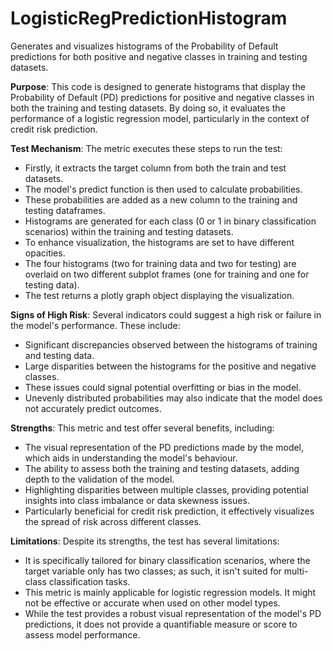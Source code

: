 # LogisticRegPredictionHistogram

Generates and visualizes histograms of the Probability of Default predictions for both positive and negative
classes in training and testing datasets.

**Purpose**: This code is designed to generate histograms that display the Probability of Default (PD) predictions
for positive and negative classes in both the training and testing datasets. By doing so, it evaluates the
performance of a logistic regression model, particularly in the context of credit risk prediction.

**Test Mechanism**: The metric executes these steps to run the test:
- Firstly, it extracts the target column from both the train and test datasets.
- The model's predict function is then used to calculate probabilities.
- These probabilities are added as a new column to the training and testing dataframes.
- Histograms are generated for each class (0 or 1 in binary classification scenarios) within the training and
testing datasets.
- To enhance visualization, the histograms are set to have different opacities.
- The four histograms (two for training data and two for testing) are overlaid on two different subplot frames (one
for training and one for testing data).
- The test returns a plotly graph object displaying the visualization.

**Signs of High Risk**: Several indicators could suggest a high risk or failure in the model's performance. These
include:
- Significant discrepancies observed between the histograms of training and testing data.
- Large disparities between the histograms for the positive and negative classes.
- These issues could signal potential overfitting or bias in the model.
- Unevenly distributed probabilities may also indicate that the model does not accurately predict outcomes.

**Strengths**: This metric and test offer several benefits, including:
- The visual representation of the PD predictions made by the model, which aids in understanding the model's
behaviour.
- The ability to assess both the training and testing datasets, adding depth to the validation of the model.
- Highlighting disparities between multiple classes, providing potential insights into class imbalance or data
skewness issues.
- Particularly beneficial for credit risk prediction, it effectively visualizes the spread of risk across different
classes.

**Limitations**: Despite its strengths, the test has several limitations:
- It is specifically tailored for binary classification scenarios, where the target variable only has two classes;
as such, it isn't suited for multi-class classification tasks.
- This metric is mainly applicable for logistic regression models. It might not be effective or accurate when used
on other model types.
- While the test provides a robust visual representation of the model's PD predictions, it does not provide a
quantifiable measure or score to assess model performance.